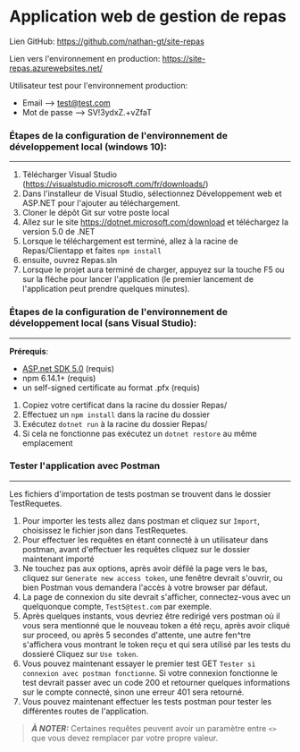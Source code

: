 # Application web de gestion de repas

Lien GitHub: https://github.com/nathan-gt/site-repas

Lien vers l'environnement en production: https://site-repas.azurewebsites.net/

Utilisateur test pour l'environnement production: 
- Email --> test@test.com
- Mot de passe  --> SV!3ydxZ.+vZfaT

### Étapes de la configuration de l'environnement de développement local (windows 10):
------------------------------------------------------
1. Télécharger Visual Studio (https://visualstudio.microsoft.com/fr/downloads/)
2. Dans l'installeur de Visual Studio, sélectionnez Développement web et ASP.NET pour l'ajouter au téléchargement.
3. Cloner le dépôt Git sur votre poste local
4. Allez sur le site https://dotnet.microsoft.com/download et téléchargez la version 5.0 de .NET
5. Lorsque le téléchargement est terminé, allez à la racine de Repas/Clientapp et faites `npm install`
5. ensuite, ouvrez Repas.sln
6. Lorsque le projet aura terminé de charger, appuyez sur la touche F5 ou sur la flèche pour lancer l'application (le premier lancement de l'application peut prendre quelques minutes).

### Étapes de la configuration de l'environnement de développement local (sans Visual Studio):
------------------------------------------------------
**Prérequis**: 
- [ASP.net SDK 5.0](https://dotnet.microsoft.com/en-us/download/dotnet/5.0) (requis)
- npm 6.14.1+ (requis)
- un self-signed certificate au format .pfx (requis)
1. Copiez votre certificat dans la racine du dossier Repas/
2. Effectuez un `npm install` dans la racine du dossier 
3. Exécutez `dotnet run` à  la racine du dossier Repas/
4. Si cela ne fonctionne pas exécutez un `dotnet restore` au même emplacement
 
### Tester l'application avec Postman
------------------------------------------------------
Les fichiers d'importation de tests postman se trouvent dans le dossier TestRequetes.
1. Pour importer les tests allez dans postman et cliquez sur `Import`, choisissez le fichier json dans TestRequetes.
2. Pour effectuer les requêtes en étant connecté à un utilisateur dans postman, avant d'effectuer les requêtes cliquez sur le dossier maintenant importé
3. Ne touchez pas aux options, après avoir défilé la page vers le bas, cliquez sur `Generate new access token`, une fenêtre devrait s'ouvrir, ou bien Postman vous demandera l'accès à votre browser par défaut.
4. La page de connexion du site devrait s'afficher, connectez-vous avec un quelquonque compte, `Test5@test.com` par exemple.
5. Après quelques instants, vous devriez être redirigé vers postman où il vous sera mentionné que le nouveau token a été reçu, après avoir cliqué sur proceed, ou après 5 secondes d'attente, une autre fen^tre s'affichera vous montrant le token reçu et qui sera utilisé par les tests du dossieré Cliquez sur `Use token`.
6. Vous pouvez maintenant essayer le premier test GET `Tester si connexion avec postman fonctionne`. Si votre connexion fonctionne le test devrait passer avec un code 200 et retourner quelques informations sur le compte connecté, sinon une erreur 401 sera retourné.
7. Vous pouvez maintenant effectuer les tests postman pour tester les différentes routes de l'application.
> **_À NOTER:_** Certaines requêtes peuvent avoir un paramètre entre `<>` que vous devez remplacer par votre propre valeur.
